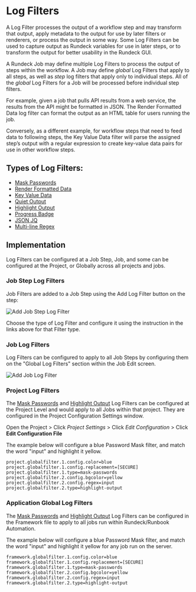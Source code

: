 # Log Filters

A Log Filter processes the output of a workflow step and may transform that output, apply metadata to the output for use by later filters or renderers, or process the output in some way. Some Log Filters can be used to capture output as Rundeck variables for use in later steps, or to transform the output for better usability in the Rundeck GUI.

A Rundeck Job may define multiple Log Filters to process the output of steps within the workflow. A Job may define *global* Log Filters that apply to all steps, as well as *step* log filters that apply only to individual steps. All of the *global* Log Filters for a Job will be processed before individual step filters.

For example, given a job that pulls API results from a web service, the results from the API might be formatted in JSON. The Render Formatted Data log filter can format the output as an HTML table for users running the job.

Conversely, as a different example, for workflow steps that need to feed data to following steps, the Key Value Data filter will parse the assigned step’s output with a regular expression to create key-value data pairs for use in other workflow steps.

## Types of Log Filters:

- [Mask Passwords](/manual/log-filters/mask-passwords.md)
- [Render Formatted Data](/manual/log-filters/render-formatted-data.md)
- [Key Value Data](/manual/log-filters/key-value-data.md)
- [Quiet Output](/manual/log-filters/quiet-output.md)
- [Highlight Output](/manual/log-filters/highlight-output.md)
- [Progress Badge](/manual/log-filters/progress-badge.md)
- [JSON JQ](/manual/log-filters/json-jq.md)
- [Multi-line Regex](/manual/log-filters/multi-line-regex.md)

## Implementation

Log Filters can be configured at a Job Step, Job, and some can be configured at the Project, or Globally across all projects and jobs.

### Job Step Log Filters

Job Filters are added to a Job Step using the Add Log Filter button on the step:

![Add Job Step Log Filter](/assets/img/logfilter-jobstep-add.png)

Choose the type of Log Filter and configure it using the instruction in the links above for that Filter type.

### Job Log Filters

Log Filters can be configured to apply to all Job Steps by configuring them on the "Global Log Filters" section within the Job Edit screen.

![Add Job Log Filter](/assets/img/logfilter-job-add.png)

### Project Log Filters

The [Mask Passwords](/manual/log-filters/mask-passwords.md) and [Highlight Output](/manual/log-filters/highlight-output.md) Log Filters can be configured at the Project Level and would apply to all Jobs within that project.  They are configured in the Project Configuration Settings window.

Open the Project > Click _Project Settings_ > Click _Edit Configuration_ > Click **Edit Configuration File**

The example below will configure a blue Password Mask filter, and match the word "input" and highlight it yellow.

```
project.globalfilter.1.config.color=blue
project.globalfilter.1.config.replacement=[SECURE]
project.globalfilter.1.type=mask-passwords
project.globalfilter.2.config.bgcolor=yellow
project.globalfilter.2.config.regex=input
project.globalfilter.2.type=highlight-output
```

### Application Global Log Filters

The [Mask Passwords](/manual/log-filters/mask-passwords.md) and [Highlight Output](/manual/log-filters/highlight-output.md) Log Filters can be configured in the Framework file to apply to all jobs run within Rundeck/Runbook Automation.  

The example below will configure a blue Password Mask filter, and match the word "input" and highlight it yellow for any job run on the server.

```
framework.globalfilter.1.config.color=blue
framework.globalfilter.1.config.replacement=[SECURE]
framework.globalfilter.1.type=mask-passwords
framework.globalfilter.2.config.bgcolor=yellow
framework.globalfilter.2.config.regex=input
framework.globalfilter.2.type=highlight-output
```
